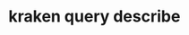 # kraken query describe

<!-- runcmd code: kraken query describe --help | sed -r "s/\x1B\[([0-9]{1,3}(;[0-9]{1,2})?)?[mGK]//g" -->
<!-- end runcmd -->
